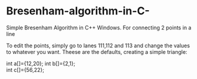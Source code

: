 # Bresenham-algorithm-in-C-
Simple Bresenham Algorithm in C++ Windows. For connecting 2 points in a line

To edit the points, simply go to lanes 111,112 and 113 and change the values to whatever you want. Theese are the defaults, creating a simple triangle:

int a[]={12,20}; 
int b[]={2,1}; 	
int c[]={56,22}; 

